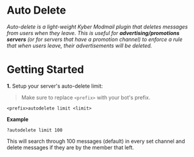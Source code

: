 # Auto Delete

*Auto-delete is a light-weight Kyber Modmail plugin that deletes messages from users when they leave. This is useful for __advertising/promotions servers__ (or for servers that have a promotion channel) to enforce a rule that when users leave, their advertisements will be deleted.*

# Getting Started

**1.** Setup your server's auto-delete limit:
> Make sure to replace `<prefix>` with your bot's prefix.
```
<prefix>autodelete limit <limit>
```
**Example**
```
?autodelete limit 100
```
This will search through 100 messages (default) in every set channel and delete messages if they are by the member that left.
